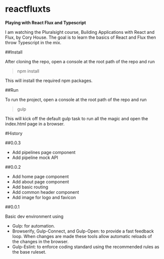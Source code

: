 # reactfluxts
**Playing with React Flux and Typescript**

I am watching the Pluralsight course, Building Applications with React and Flux, by Cory House. The goal is to learn the basics of React and Flux then throw Typescript in the mix.

##Install

After cloning the repo, open a console at the root path of the repo and run

>npm install

This will install the required npm packages.

##Run

To run the project, open a console at the root path of the repo and run

>gulp

This will kick off the default gulp task to run all the magic and open the index.html page in a browser.

#History

##0.0.3

- Add pipelines page component
- Add pipeline mock API

##0.0.2

- Add home page component
- Add about page component
- Add basic routing
- Add common header component
- Add image for logo and favicon

##0.0.1

Basic dev environment using 

- Gulp: for automation.
- Browserify, Gulp-Connect, and Gulp-Open: to provide a fast feedback loop. When changes are made these tools allow automatic reloads of the changes in the browser.
- Gulp-Eslint: to enforce coding standard using the recommended rules as the base ruleset.